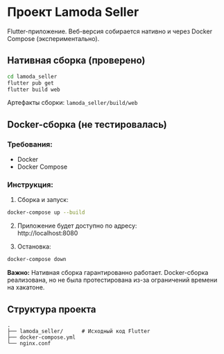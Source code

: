 # Проект Lamoda Seller

Flutter-приложение. Веб-версия собирается нативно и через Docker Compose (экспериментально).

## Нативная сборка (проверено)
```bash
cd lamoda_seller
flutter pub get
flutter build web
```

Артефакты сборки: `lamoda_seller/build/web`

## Docker-сборка (не тестировалась)

### Требования:
- Docker
- Docker Compose

### Инструкция:
1. Сборка и запуск:
```bash
docker-compose up --build
```

2. Приложение будет доступно по адресу:  
   http://localhost:8080

3. Остановка:
```bash
docker-compose down
```

**Важно:** Нативная сборка гарантированно работает. Docker-сборка реализована, но не была протестирована из-за ограничений времени на хакатоне.

## Структура проекта
```
.
├── lamoda_seller/      # Исходный код Flutter
├── docker-compose.yml
└── nginx.conf
```